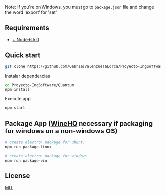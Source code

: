 Note: If you're on Windows, you must go to ```package.json``` file and change the word 'export' for 'set'

## Requirements
* [+ Node:6.5.0](https://nodejs.org/en/)

## Quick start

```bash
git clone https://github.com/GabrielValenzuelaLorca/Proyecto-IngSoftware.git
```
Instalar dependencias

```bash
cd Proyecto-IngSoftware/Quantum
npm install
```
Execute app
```bash
npm start
```

## Package App ([WineHQ](https://wiki.winehq.org/Ubuntu) necessary if packaging for windows on a non-windows OS)
```bash
# create electron package for ubuntu
npm run package-linux

# create electron package for windows
npm run package-win

```

## License

[MIT]

[Webpack]: http://webpack.github.io
[MIT]: http://markdalgleish.mit-license.org
[angular2]: http://angular.io
[electron]: http://electron.atom.io/
[ngrx]: https://github.com/ngrx/store
[electron-packager]: https://github.com/electron-userland/electron-packager
